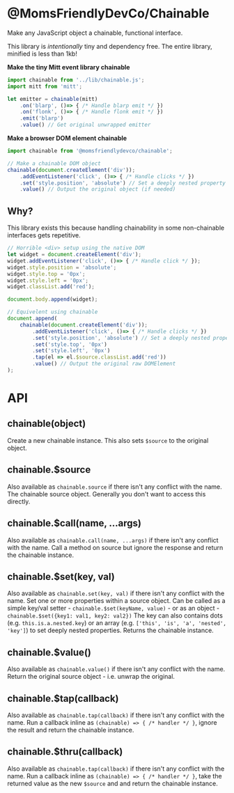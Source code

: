 @MomsFriendlyDevCo/Chainable
============================
Make any JavaScript object a chainable, functional interface.

This library is _intentionally_ tiny and dependency free. The entire library, minified is less than 1kb!


**Make the tiny Mitt event library chainable**

```javascript
import chainable from '../lib/chainable.js';
import mitt from 'mitt';

let emitter = chainable(mitt)
    .on('blarp', ()=> { /* Handle blarp emit */ })
    .on('flonk', ()=> { /* Handle flonk emit */ })
    .emit('blarp')
    .value() // Get original unwrapped emitter
```


**Make a browser DOM element chainable**
```javascript
import chainable from '@momsfriendlydevco/chainable';

// Make a chainable DOM object
chainable(document.createElement('div'));
    .addEventListener('click', ()=> { /* Handle clicks */ })
    .set('style.position', 'absolute') // Set a deeply nested property
    .value() // Output the original object (if needed)
```


Why?
----
This library exists this because handling chainability in some non-chainable interfaces gets repetitive.

```javascript
// Horrible <div> setup using the native DOM
let widget = document.createElement('div');
widget.addEventListener('click', ()=> { /* Handle click */ });
widget.style.position = 'absolute';
widget.style.top = '0px';
widget.style.left = '0px';
widget.classList.add('red');

document.body.append(widget);
```

```javascript
// Equivelent using chainable
document.append(
    chainable(document.createElement('div'));
        .addEventListener('click', ()=> { /* Handle clicks */ })
        .set('style.position', 'absolute') // Set a deeply nested property
        .set('style.top', '0px')
        .set('style.left', '0px')
        .tap(el => el.$source.classList.add('red'))
        .value() // Output the original raw DOMElement
);
```



API
===

chainable(object)
-----------------
Create a new chainable instance.
This also sets `$source` to the original object.


chainable.$source
-----------------
Also available as `chainable.source` if there isn't any conflict with the name.
The chainable source object.
Generally you don't want to access this directly.


chainable.$call(name, ...args)
------------------------------
Also available as `chainable.call(name, ...args)` if there isn't any conflict with the name.
Call a method on source but ignore the response and return the chainable instance.


chainable.$set(key, val)
------------------------
Also available as `chainable.set(key, val)` if there isn't any conflict with the name.
Set one or more properties within a source object.
Can be called as a simple key/val setter - `chainable.$set(keyName, value)` - or as an object - `chainable.$set({key1: val1, key2: val2})`
The key can also contains dots (e.g. `this.is.a.nested.key`) or an array (e.g. `['this', 'is', 'a', 'nested', 'key']`) to set deeply nested properties.
Returns the chainable instance.


chainable.$value()
------------------
Also available as `chainable.value()` if there isn't any conflict with the name.
Return the original source object - i.e. unwrap the original.


chainable.$tap(callback)
------------------------
Also available as `chainable.tap(callback)` if there isn't any conflict with the name.
Run a callback inline as `(chainable) => { /* handler */ }`, ignore the result and return the chainable instance.


chainable.$thru(callback)
-------------------------
Also available as `chainable.tap(callback)` if there isn't any conflict with the name.
Run a callback inline as `(chainable) => { /* handler */ }`, take the returned value as the new `$source` and and return the chainable instance.
